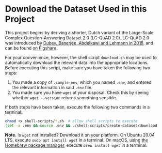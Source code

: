 # Download the Dataset Used in this Project

This project begins by deriving a shorter, Dutch variant of the Large-Scale Complex Question-Answering Dataset 2.0 (LC-QuAD 2.0). LC-QuAD 2.0 was introduced by <a href="https://doi.org/10.1007/978-3-030-30796-7_5">Dubey, Banerjee, Abdelkawi and Lehmann in 2019</a>, and can be found <a href="https://figshare.com/projects/LCQuAD_2_0/62270">on Figshare</a>.

For your convenience, however, the shell script `download.sh` may be used to automatically download the relevant data into the appropriate locations. Before executing this script, make sure you have taken the following two steps:

1. You made a copy of `.sample-env`, which you named `.env`, and entered the relevant information in said `.env` file.
2. You made sure you have `wget` at your disposal. Check this by seeing whether `wget --version` returns something sensible.

If both steps have been taken, execute the following two commands in a terminal:

```sh
chmod +x shell-scripts/*.sh  # allow shell scripts to execute
(set -a .env && source .env && ./shell-scripts/create-dataset/download.sh)
```

**Note.** Is `wget` not installed? Download it on your platform. On Ubuntu 20.04 LTS, execute `sudo apt install wget` in a terminal. On macOS, using <a href="https://brew.sh">the Homebrew package manager</a>, execute `brew install wget` in a terminal.

